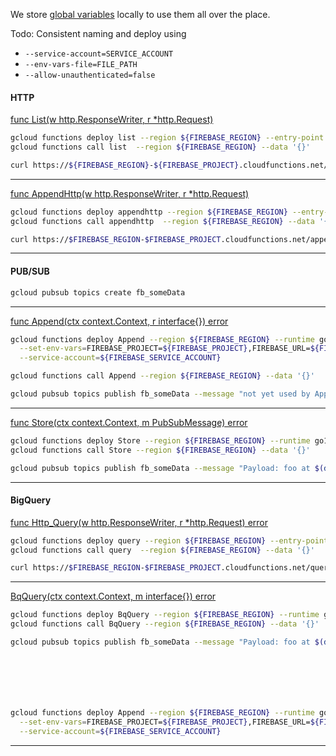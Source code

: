 We store [global variables](../ENV.md) locally to use them all over the place.


Todo: Consistent naming and deploy using 
- `--service-account=SERVICE_ACCOUNT` 
- `--env-vars-file=FILE_PATH`
- `--allow-unauthenticated=false`

#### HTTP


[func List(w http.ResponseWriter, r *http.Request)](./http_query.go)


```bash
gcloud functions deploy list --region ${FIREBASE_REGION} --entry-point List --runtime go111 --trigger-http
gcloud functions call list  --region ${FIREBASE_REGION} --data '{}'

curl https://${FIREBASE_REGION}-${FIREBASE_PROJECT}.cloudfunctions.net/list
```
---

[func AppendHttp(w http.ResponseWriter, r *http.Request)](./http_append.go)

```bash
gcloud functions deploy appendhttp --region ${FIREBASE_REGION} --entry-point AppendHttp --runtime go111 --trigger-http
gcloud functions call appendhttp  --region ${FIREBASE_REGION} --data '{}'

curl https://$FIREBASE_REGION-$FIREBASE_PROJECT.cloudfunctions.net/appendhttp
```
---

#### PUB/SUB

```bash
gcloud pubsub topics create fb_someData
```
---
[func Append(ctx context.Context, r interface{}) error](./pubsub_append.go)

```bash
gcloud functions deploy Append --region ${FIREBASE_REGION} --runtime go111 --trigger-topic=fb_someData \
  --set-env-vars=FIREBASE_PROJECT=${FIREBASE_PROJECT},FIREBASE_URL=${FIREBASE_URL} \
  --service-account=${FIREBASE_SERVICE_ACCOUNT}

gcloud functions call Append --region ${FIREBASE_REGION} --data '{}'

gcloud pubsub topics publish fb_someData --message "not yet used by Append"
```
---

[func Store(ctx context.Context, m PubSubMessage) error](./pubsub_store.go)

```bash
gcloud functions deploy Store --region ${FIREBASE_REGION} --runtime go111 --trigger-topic=fb_someData
gcloud functions call Store --region ${FIREBASE_REGION} --data '{}'

gcloud pubsub topics publish fb_someData --message "Payload: foo at $(date)"
```
---
#### BigQuery

[func Http_Query(w http.ResponseWriter, r *http.Request) error](./http_bq_query.go)

```bash
gcloud functions deploy query --region ${FIREBASE_REGION} --entry-point Http_Query --runtime go111 --trigger-http
gcloud functions call query  --region ${FIREBASE_REGION} --data '{}'

curl https://$FIREBASE_REGION-$FIREBASE_PROJECT.cloudfunctions.net/query
```
---

[BqQuery(ctx context.Context, m interface{}) error](./pubsub_bq_query.go)

```bash
gcloud functions deploy BqQuery --region ${FIREBASE_REGION} --runtime go111 --trigger-topic=fb_someData
gcloud functions call BqQuery --region ${FIREBASE_REGION} --data '{}'

gcloud pubsub topics publish fb_someData --message "Payload: foo at $(date)"







gcloud functions deploy Append --region ${FIREBASE_REGION} --runtime go111 --trigger-topic=fb_someData \
  --set-env-vars=FIREBASE_PROJECT=${FIREBASE_PROJECT},FIREBASE_URL=${FIREBASE_URL} \
  --service-account=${FIREBASE_SERVICE_ACCOUNT}
```
---
